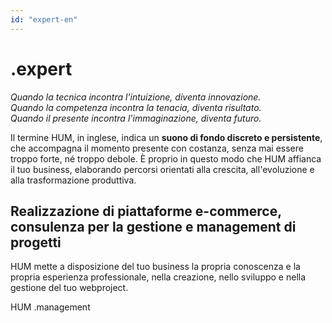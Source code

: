 ```yaml
---
id: "expert-en"
---
```


<PageHeader>

<div>

# .expert

_Quando la tecnica incontra l'intuizione, diventa innovazione.<br/>Quando la competenza incontra la tenacia, diventa risultato.<br/>Quando il presente incontra l'immaginazione, diventa futuro._

</div>

<HeaderLogo />

</PageHeader>

<LeftParagraph>

Il termine HUM, in inglese, indica un **suono di fondo discreto e persistente**, che accompagna il momento presente con costanza, senza mai essere troppo forte, né troppo debole.
È proprio in questo modo che HUM affianca il tuo business, elaborando percorsi orientati alla crescita, all'evoluzione e alla trasformazione produttiva.

</LeftParagraph>

<TitledParagraph>

## Realizzazione di piattaforme e-commerce, consulenza per la gestione e management di progetti

<div>

HUM mette a disposizione del tuo business la propria conoscenza e la propria esperienza professionale, nella creazione, nello sviluppo e nella gestione del tuo webproject.

</div>

</TitledParagraph>

<AlignRight>
  <GenericLink to="/management">HUM .management</GenericLink>
</AlignRight>
